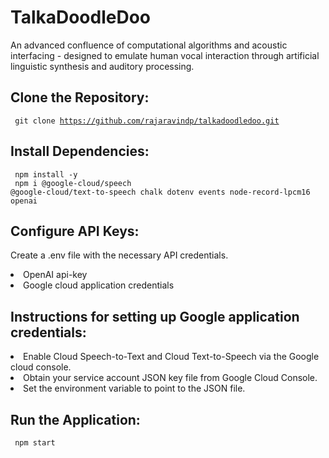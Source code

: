 # TalkaDoodleDoo
An advanced confluence of computational algorithms and acoustic interfacing - designed to emulate human vocal interaction through artificial linguistic synthesis and auditory processing.

## Clone the Repository:
<code> git clone https://github.com/rajaravindp/talkadoodledoo.git </code>

## Install Dependencies:
<code> npm install -y </code> <br>
<code> npm i @google-cloud/speech @google-cloud/text-to-speech chalk dotenv events node-record-lpcm16 openai </code> 

## Configure API Keys:
Create a .env file with the necessary API credentials. <br>
<li> OpenAI api-key </li>
<li> Google cloud application credentials </li>

## Instructions for setting up Google application credentials:  
<li> Enable Cloud Speech-to-Text and Cloud Text-to-Speech via the Google cloud console. </li>
<li> Obtain your service account JSON key file from Google Cloud Console. </li>
<li> Set the environment variable to point to the JSON file. </li>

## Run the Application:
<code> npm start </code>

